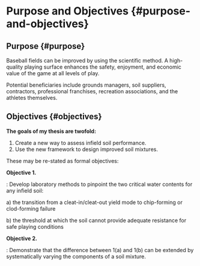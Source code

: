 # Purpose and Objectives {#purpose-and-objectives}



## Purpose {#purpose}

Baseball fields can be improved by using the scientific method. 
A high-quality playing surface enhances the safety, enjoyment, and economic value of the game at all levels of play.
<!-- Many parties stand to benefit from baseball field research because the game plays a major role in America's economy and culture. -->
Potential beneficiaries include grounds managers, soil suppliers, contractors, professional franchises, recreation associations, and the athletes themselves.

## Objectives {#objectives}

**The goals of my thesis are twofold:**

1. Create a new way to assess infield soil performance.
2. Use the new framework to design improved soil mixtures.
<!-- **I seek to answer these open-ended questions:** -->

<!-- 1. How can infield soil performance be measured? -->
<!-- 2. How can rational mix design improve infield soil performance? -->
<!-- 3. Which soil tests best predict the performance of a mix? -->

These may be re-stated as formal objectives:

**Objective 1.** 

:  Develop laboratory methods to pinpoint the two critical water contents for any infield soil:

a) the transition from a cleat-in/cleat-out yield mode to chip-forming or clod-forming failure

b) the threshold at which the soil cannot provide adequate resistance for safe playing conditions
    
**Objective 2.** 

:  Demonstrate that the difference between 1(a) and 1(b) can be extended by systematically varying the components of a soil mixture. 

<!-- Objective 3. Determine the optimal means of predicting a soil's performance through laboratory testing. -->


